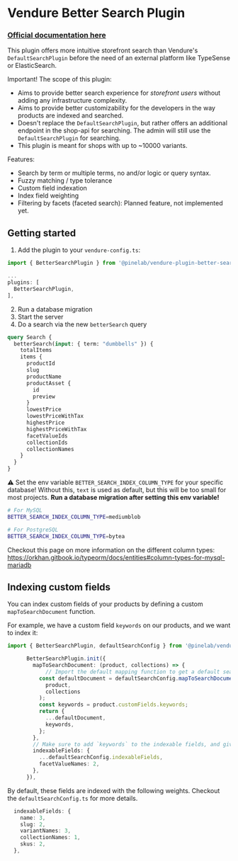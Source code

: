 # Vendure Better Search Plugin

### [Official documentation here](https://pinelab-plugins.com/plugin/vendure-plugin-better-search)

This plugin offers more intuitive storefront search than Vendure's `DefaultSearchPlugin` before the need of an external platform like TypeSense or ElasticSearch.

Important! The scope of this plugin:

- Aims to provide better search experience for _storefront users_ without adding any infrastructure complexity.
- Aims to provide better customizability for the developers in the way products are indexed and searched.
- Doesn't replace the `DefaultSearchPlugin`, but rather offers an additional endpoint in the shop-api for searching. The admin will still use the `DefaultSearchPlugin` for searching.
- This plugin is meant for shops with up to ~10000 variants.

Features:

- Search by term or multiple terms, no and/or logic or query syntax.
- Fuzzy matching / type tolerance
- Custom field indexation
- Index field weighting
- Filtering by facets (faceted search): Planned feature, not implemented yet.

## Getting started

1. Add the plugin to your `vendure-config.ts`:

```ts
import { BetterSearchPlugin } from '@pinelab/vendure-plugin-better-search';

...
plugins: [
  BetterSearchPlugin,
],
```

2. Run a database migration
3. Start the server
4. Do a search via the new `betterSearch` query

```graphql
query Search {
  betterSearch(input: { term: "dumbbells" }) {
    totalItems
    items {
      productId
      slug
      productName
      productAsset {
        id
        preview
      }
      lowestPrice
      lowestPriceWithTax
      highestPrice
      highestPriceWithTax
      facetValueIds
      collectionIds
      collectionNames
    }
  }
}
```

⚠️ Set the env variable `BETTER_SEARCH_INDEX_COLUMN_TYPE` for your specific database! Without this, `text` is used as default, but this will be too small for most projects. **Run a database migration after setting this env variable!**

```bash
# For MySQL
BETTER_SEARCH_INDEX_COLUMN_TYPE=mediumblob

# For PostgreSQL
BETTER_SEARCH_INDEX_COLUMN_TYPE=bytea
```

Checkout this page on more information on the different column types: https://orkhan.gitbook.io/typeorm/docs/entities#column-types-for-mysql-mariadb

## Indexing custom fields

You can index custom fields of your products by defining a custom `mapToSearchDocument` function.

For example, we have a custom field `keywords` on our products, and we want to index it:

```ts
import { BetterSearchPlugin, defaultSearchConfig } from '@pinelab/vendure-plugin-better-search';

      BetterSearchPlugin.init({
        mapToSearchDocument: (product, collections) => {
            // Import the default mapping function to get a default search document
          const defaultDocument = defaultSearchConfig.mapToSearchDocument(
            product,
            collections
          );
          const keywords = product.customFields.keywords;
          return {
            ...defaultDocument,
            keywords,
          };
        },
        // Make sure to add `keywords` to the indexable fields, and give it a weight
        indexableFields: {
          ...defaultSearchConfig.indexableFields,
          facetValueNames: 2,
        },
      }),
```

By default, these fields are indexed with the following weights. Checkout the `defaultSearchConfig.ts` for more details.

```ts
  indexableFields: {
    name: 3,
    slug: 2,
    variantNames: 3,
    collectionNames: 1,
    skus: 2,
  },
```
